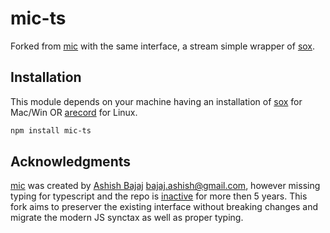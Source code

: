 # mic-ts

Forked from [mic](https://github.com/ashishbajaj99/mic) with the same interface, a stream simple wrapper of [sox](http://sox.sourceforge.net/).

## Installation

This module depends on your machine having an installation of [sox](http://sox.sourceforge.net/) for Mac/Win OR [arecord](http://alsa-project.org/) for Linux.

```sh
npm install mic-ts
```

## Acknowledgments

[mic](https://github.com/ashishbajaj99/mic) was created by [Ashish Bajaj](https://github.com/ashishbajaj99) bajaj.ashish@gmail.com, however missing typing for typescript and the repo is [inactive](https://github.com/ashishbajaj99/mic/pulls) for more then 5 years. This fork aims to preserver the existing interface without breaking changes and migrate the modern JS synctax as well as proper typing.
